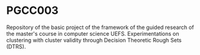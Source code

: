 # PGCC003

Repository of the basic project of the framework of the guided research of the master's course in computer science UEFS. Experimentations on clustering with cluster validity through Decision Theoretic Rough Sets (DTRS).
